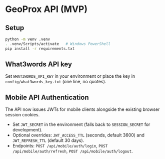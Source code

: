 # GeoProx API (MVP)

## Setup
```bash
python -m venv .venv
. .venv/Scripts/activate   # Windows PowerShell
pip install -r requirements.txt
```

## What3words API key

Set `WHAT3WORDS_API_KEY` in your environment or place the key in `config/what3words_key.txt` (one line, no quotes).

## Mobile API Authentication

The API now issues JWTs for mobile clients alongside the existing browser session cookies.

- Set `JWT_SECRET` in the environment (falls back to `SESSION_SECRET` for development).
- Optional overrides: `JWT_ACCESS_TTL` (seconds, default 3600) and `JWT_REFRESH_TTL` (default 30 days).
- Endpoints: `POST /api/mobile/auth/login`, `POST /api/mobile/auth/refresh`, `POST /api/mobile/auth/logout`.
